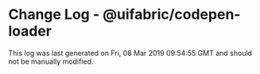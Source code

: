 # Change Log - @uifabric/codepen-loader

This log was last generated on Fri, 08 Mar 2019 09:54:55 GMT and should not be manually modified.
